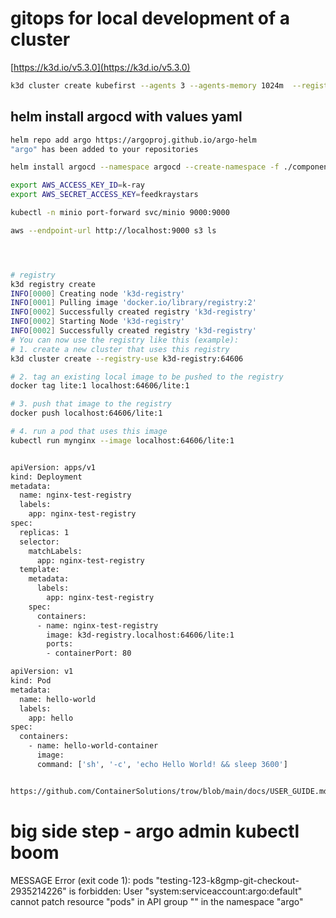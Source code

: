 # gitops for local development of a cluster

[https://k3d.io/v5.3.0](https://k3d.io/v5.3.0)

```bash
k3d cluster create kubefirst --agents 3 --agents-memory 1024m  --registry-use k3d-registry:64606
```

## helm install argocd with values yaml 
```bash
helm repo add argo https://argoproj.github.io/argo-helm
"argo" has been added to your repositories

helm install argocd --namespace argocd --create-namespace -f ./components/localhost/argocd-values.yaml --version 4.10.2 argo/argo-cd

export AWS_ACCESS_KEY_ID=k-ray
export AWS_SECRET_ACCESS_KEY=feedkraystars

kubectl -n minio port-forward svc/minio 9000:9000

aws --endpoint-url http://localhost:9000 s3 ls




# registry
k3d registry create                                           
INFO[0000] Creating node 'k3d-registry'                 
INFO[0001] Pulling image 'docker.io/library/registry:2' 
INFO[0002] Successfully created registry 'k3d-registry' 
INFO[0002] Starting Node 'k3d-registry'                 
INFO[0002] Successfully created registry 'k3d-registry' 
# You can now use the registry like this (example):
# 1. create a new cluster that uses this registry
k3d cluster create --registry-use k3d-registry:64606

# 2. tag an existing local image to be pushed to the registry
docker tag lite:1 localhost:64606/lite:1

# 3. push that image to the registry
docker push localhost:64606/lite:1

# 4. run a pod that uses this image
kubectl run mynginx --image localhost:64606/lite:1


apiVersion: apps/v1
kind: Deployment
metadata:
  name: nginx-test-registry
  labels:
    app: nginx-test-registry
spec:
  replicas: 1
  selector:
    matchLabels:
      app: nginx-test-registry
  template:
    metadata:
      labels:
        app: nginx-test-registry
    spec:
      containers:
      - name: nginx-test-registry
        image: k3d-registry.localhost:64606/lite:1
        ports:
        - containerPort: 80

apiVersion: v1
kind: Pod
metadata:
  name: hello-world
  labels:
    app: hello
spec:
  containers:
    - name: hello-world-container
      image: 
      command: ['sh', '-c', 'echo Hello World! && sleep 3600']


https://github.com/ContainerSolutions/trow/blob/main/docs/USER_GUIDE.md


```

# big side step - argo admin kubectl boom
MESSAGE
Error (exit code 1): pods "testing-123-k8gmp-git-checkout-2935214226" is forbidden: User "system:serviceaccount:argo:default" cannot patch resource "pods" in API group "" in the namespace "argo"